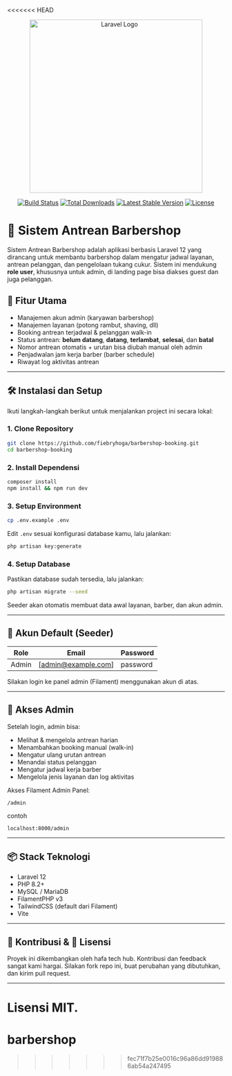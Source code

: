 <<<<<<< HEAD
<p align="center"><a href="https://laravel.com" target="_blank"><img src="https://raw.githubusercontent.com/laravel/art/master/logo-lockup/5%20SVG/2%20CMYK/1%20Full%20Color/laravel-logolockup-cmyk-red.svg" width="400" alt="Laravel Logo"></a></p>

<p align="center">
<a href="https://github.com/laravel/framework/actions"><img src="https://github.com/laravel/framework/workflows/tests/badge.svg" alt="Build Status"></a>
<a href="https://packagist.org/packages/laravel/framework"><img src="https://img.shields.io/packagist/dt/laravel/framework" alt="Total Downloads"></a>
<a href="https://packagist.org/packages/laravel/framework"><img src="https://img.shields.io/packagist/v/laravel/framework" alt="Latest Stable Version"></a>
<a href="https://packagist.org/packages/laravel/framework"><img src="https://img.shields.io/packagist/l/laravel/framework" alt="License"></a>
</p>

# 💈 Sistem Antrean Barbershop

Sistem Antrean Barbershop adalah aplikasi berbasis Laravel 12 yang dirancang untuk membantu barbershop dalam mengatur jadwal layanan, antrean pelanggan, dan pengelolaan tukang cukur. Sistem ini mendukung **role user**, khususnya untuk admin, di landing page bisa diakses guest dan juga pelanggan.

## 🎯 Fitur Utama

- Manajemen akun admin (karyawan barbershop)
- Manajemen layanan (potong rambut, shaving, dll)
- Booking antrean terjadwal & pelanggan walk-in
- Status antrean: **belum datang**, **datang**, **terlambat**, **selesai**, dan **batal**
- Nomor antrean otomatis + urutan bisa diubah manual oleh admin
- Penjadwalan jam kerja barber (barber schedule)
- Riwayat log aktivitas antrean

---

## 🛠️ Instalasi dan Setup

Ikuti langkah-langkah berikut untuk menjalankan project ini secara lokal:

### 1. Clone Repository

```bash
git clone https://github.com/fiebryhoga/barbershop-booking.git
cd barbershop-booking
````

### 2. Install Dependensi

```bash
composer install
npm install && npm run dev
```

### 3. Setup Environment

```bash
cp .env.example .env
```

Edit `.env` sesuai konfigurasi database kamu, lalu jalankan:

```bash
php artisan key:generate
```

### 4. Setup Database

Pastikan database sudah tersedia, lalu jalankan:

```bash
php artisan migrate --seed
```

Seeder akan otomatis membuat data awal layanan, barber, dan akun admin.

---

## 👤 Akun Default (Seeder)

| Role  | Email                  | Password |
| ----- | ---------------------- | -------- |
| Admin | [admin@example.com]    | password |


Silakan login ke panel admin (Filament) menggunakan akun di atas.

---

## 🔐 Akses Admin

Setelah login, admin bisa:

* Melihat & mengelola antrean harian
* Menambahkan booking manual (walk-in)
* Mengatur ulang urutan antrean
* Menandai status pelanggan
* Mengatur jadwal kerja barber
* Mengelola jenis layanan dan log aktivitas

Akses Filament Admin Panel:

```
/admin
```

contoh

```
localhost:8000/admin
```

---

## 📦 Stack Teknologi

* Laravel 12
* PHP 8.2+
* MySQL / MariaDB
* FilamentPHP v3
* TailwindCSS (default dari Filament)
* Vite

---

## 🤝 Kontribusi & 📄 Lisensi

Proyek ini dikembangkan oleh hafa tech hub. Kontribusi dan feedback sangat kami hargai. Silakan fork repo ini, buat perubahan yang dibutuhkan, dan kirim pull request.

---

Lisensi MIT.
=======
# barbershop
>>>>>>> fec71f7b25e0016c96a86dd919886ab54a247495
